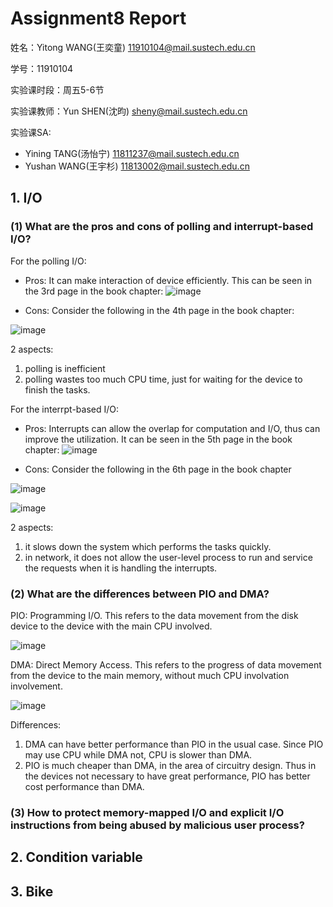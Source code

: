 # Assignment8 Report
姓名：Yitong WANG(王奕童) 11910104@mail.sustech.edu.cn

学号：11910104

实验课时段：周五5-6节

实验课教师：Yun SHEN(沈昀) sheny@mail.sustech.edu.cn

实验课SA:
- Yining TANG(汤怡宁) 11811237@mail.sustech.edu.cn
- Yushan WANG(王宇杉) 11813002@mail.sustech.edu.cn

## 1. I/O

### (1) What are the pros and cons of polling and interrupt-based I/O?

For the polling I/O:
- Pros: It can make interaction of device efficiently. This can be seen in the 3rd page in the book chapter:
![image](https://user-images.githubusercontent.com/64548919/168814485-f2d38d9c-e93e-4be6-9e16-25def5308014.png)

- Cons: Consider the following in the 4th page in the book chapter:

![image](https://user-images.githubusercontent.com/64548919/168805625-c667b595-8936-4b10-a0d6-4bed6c374333.png)

2 aspects:
1. polling is inefficient
2. polling wastes too much CPU time, just for waiting for the device to finish the tasks.

For the interrpt-based I/O:
- Pros: Interrupts can allow the overlap for computation and I/O, thus can improve the utilization. It can be seen in the 5th page in the book chapter:
![image](https://user-images.githubusercontent.com/64548919/168814648-98da3ab8-3a3c-45d3-bab7-c187a500bedb.png)

- Cons: Consider the following in the 6th page in the book chapter

![image](https://user-images.githubusercontent.com/64548919/168811896-18bf7306-5fe3-49d0-95ea-f05ed30597aa.png)

![image](https://user-images.githubusercontent.com/64548919/168812083-e7ad0105-a07b-4f0c-834c-d5a04a8476a3.png)

2 aspects:
1. it slows down the system which performs the tasks quickly.
2. in network, it does not allow the user-level process to run and service the requests when it is handling the interrupts.


### (2) What are the differences between PIO and DMA?
PIO: Programming I/O. This refers to the data movement from the disk device to the device with the main CPU involved.

![image](https://user-images.githubusercontent.com/64548919/168821508-168f3504-aa35-4d3a-a959-ef96b7adca01.png)


DMA: Direct Memory Access. This refers to the progress of data movement from the device to the main memory, without much CPU involvation involvement.

![image](https://user-images.githubusercontent.com/64548919/168821411-09962561-3d94-4206-a726-5dafd293b74d.png)

Differences:
1. DMA can have better performance than PIO in the usual case. Since PIO may use CPU while DMA not, CPU is slower than DMA.
2. PIO is much cheaper than DMA, in the area of circuitry design. Thus in the devices not necessary to have great performance, PIO has better cost performance than DMA.

### (3) How to protect memory-mapped I/O and explicit I/O instructions from being abused by malicious user process?
## 2. Condition variable
## 3. Bike
